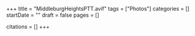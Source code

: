 +++
title = "MiddleburgHeightsPTT.avif"
tags = ["Photos"]
categories = []
startDate = ""
draft = false
pages = []

citations = []
+++
